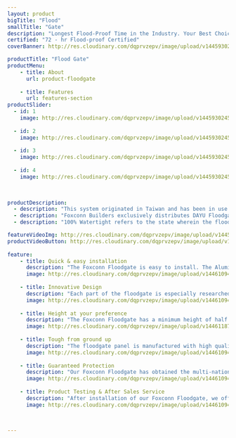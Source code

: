 ```yaml
---
layout: product
bigTitle: "Flood"
smallTitle: "Gate"
description: "Longest Flood-Proof Time in the Industry. Your Best Choice!"
certified: "72 - hr Flood-proof Certified"
coverBanner: http://res.cloudinary.com/dqprvzepv/image/upload/v1445930250/floodgate/cover.jpg

productTitle: "Flood Gate"
productMenu:
    - title: About
      url: product-floodgate
      
    - title: Features
      url: features-section
productSlider:
  - id: 1
    image: http://res.cloudinary.com/dqprvzepv/image/upload/v1445930245/floodgate/image-1.jpg
    
  - id: 2
    image: http://res.cloudinary.com/dqprvzepv/image/upload/v1445930245/floodgate/image-4.jpg
    
  - id: 3
    image: http://res.cloudinary.com/dqprvzepv/image/upload/v1445930245/floodgate/image-5.jpg
    
  - id: 4
    image: http://res.cloudinary.com/dqprvzepv/image/upload/v1445930245/floodgate/image-6.jpg
    

    
productDescription:    
  - description: "This system originated in Taiwan and has been in use there for more than 20 years. Given the similarities of weather and flooding conditions in Taiwan and the Philippines, Foxconn Builders, Inc. has taken the initiative to make the product available to consumers and businesses in the Philippines."
  - description: "Foxconn Builders exclusively distributes DAYU Floodgate made with the finest and most durable material - the 6063-T5 Aluminum Alloy. Backed up by testing and certification, Foxconn Builders, Inc. guarantees that the DAYU Floodgate is *100% WATERTIGHT*."
  - description: "100% Watertight refers to the state wherein the floodgate had been installed properly and that all masonry work had been done perfectly"

featureVideoImg: http://res.cloudinary.com/dqprvzepv/image/upload/v1445012517/assets/ShutterCover.jpg
productVideoButton: http://res.cloudinary.com/dqprvzepv/image/upload/v1444994189/assets/play-button.png
                    
feature:
    - title: Quick & easy installation
      description: "The Foxconn Floodgate is easy to install. The Aluminum Alloy panels are relatively light so it will only take one person a few minutes to completely set up the floodgate in preparation for an incoming flood."
      image: http://res.cloudinary.com/dqprvzepv/image/upload/v1446109491/floodGate-01_lkg3gi.png
    
    - title: Innovative Design
      description: "Each part of the floodgate is especially researched and designed so that it may perform its function most efficiently. Hence, the Foxconn Floodgate is perfectly safe and durable to use even under circumstances where water impact from flooding is great."
      image: http://res.cloudinary.com/dqprvzepv/image/upload/v1446109490/floodGate-02_zy1anm.png
    
    - title: Height at your preference
      description: "The Foxconn Floodgate has a minimum height of half a meter (0.5m) and a maximum height of three meters (3.0m). With our patented multi-stage locking design, the floodgate can be installed in sections or installments according to flood level so as not to affect entrance and exit routes for both people and vehicles alike."
      image: http://res.cloudinary.com/dqprvzepv/image/upload/v1446118732/floodGate_yit6dz.png
    
    - title: Tough from ground up
      description: "The floodgate panel is manufactured with high quality 6063-T5 aluminum alloy. The thickness of waterproof panel is made so that it can sustain more impact strength from flood waters. The floodgate panels also use high quality rubber gaskets from Japan. Not only does this keep the floodgate 100% watertight, it also solves the problem of rubber degumming from soaking in flood water."
      image: http://res.cloudinary.com/dqprvzepv/image/upload/v1446109492/floodGate-04_lfmaqa.png
    
    - title: Guaranteed Protection
      description: "Our Foxconn Floodgate has obtained the multi-national patent. It was tested lasting 72 hours without leakage by National Chen kong University and Thai Science technical research institute and proved the product is 100% waterproof. 72 hours with no leakage is the highest recorded test data in the floodgate industry."
      image: http://res.cloudinary.com/dqprvzepv/image/upload/v1446109490/floodGate-05_k6hqqd.png
    
    - title: Product Testing & After Sales Service
      description: "After installation of our Foxconn Floodgate, we offer product testing to all our floodgate clients for Quality Assurance. Futhermore, Foxconn Builders, Inc. offers manufacturer’s warranty for the floodgate and after sales service to all its clients to ensure 100% customer satisfaction."
      image: http://res.cloudinary.com/dqprvzepv/image/upload/v1446109490/floodGate-06_qceggo.png
      
      

---
```

